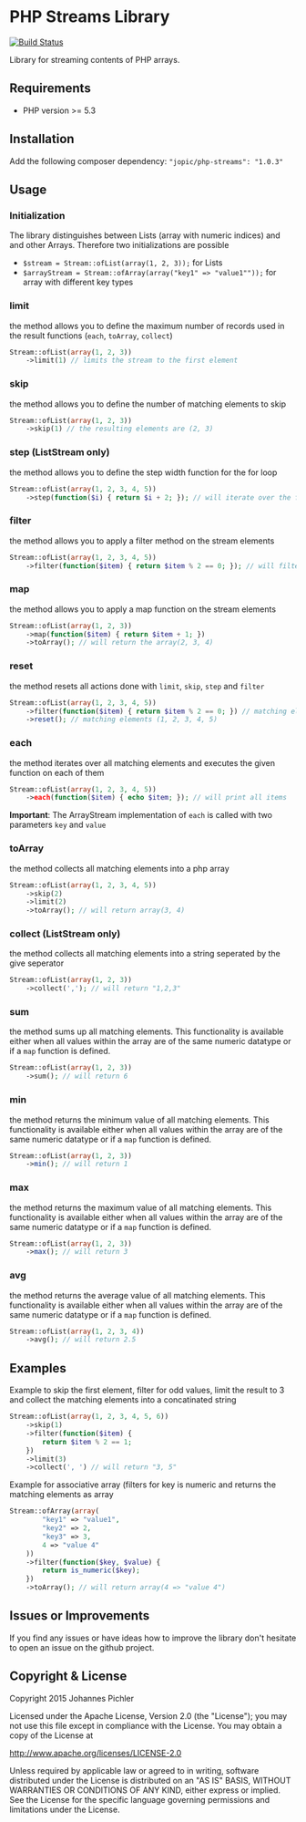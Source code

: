 # PHP Streams Library
[![Build Status](https://travis-ci.org/fetzi/php-streams.svg?branch=master)](https://travis-ci.org/fetzi/php-streams)

Library for streaming contents of PHP arrays.

## Requirements
* PHP version >= 5.3

## Installation
Add the following composer dependency: `"jopic/php-streams": "1.0.3"`

## Usage

### Initialization
The library distinguishes between Lists (array with numeric indices) and and other Arrays.
Therefore two initializations are possible

* `$stream = Stream::ofList(array(1, 2, 3));` for Lists
* `$arrayStream = Stream::ofArray(array("key1" => "value1""));` for array with different key types

### limit
the method allows you to define the maximum number of records used in the result functions (`each`, `toArray`, `collect`)

```php
Stream::ofList(array(1, 2, 3))
    ->limit(1) // limits the stream to the first element
```

### skip
the method allows you to define the number of matching elements to skip

```php
Stream::ofList(array(1, 2, 3))
    ->skip(1) // the resulting elements are (2, 3)
```

### step (ListStream only)
the method allows you to define the step width function for the for loop

```php
Stream::ofList(array(1, 2, 3, 4, 5))
    ->step(function($i) { return $i + 2; }); // will iterate over the following elements (1, 3, 5)
```

### filter
the method allows you to apply a filter method on the stream elements

```php
Stream::ofList(array(1, 2, 3, 4, 5))
    ->filter(function($item) { return $item % 2 == 0; }); // will filter the elements (2, 4)
```

### map
the method allows you to apply a map function on the stream elements

```php
Stream::ofList(array(1, 2, 3))
    ->map(function($item) { return $item + 1; })
    ->toArray(); // will return the array(2, 3, 4)
```

### reset
the method resets all actions done with `limit`, `skip`, `step` and `filter`

```php
Stream::ofList(array(1, 2, 3, 4, 5))
    ->filter(function($item) { return $item % 2 == 0; }) // matching elements (2, 4)
    ->reset(); // matching elements (1, 2, 3, 4, 5)
```

### each
the method iterates over all matching elements and executes the given function on each of them

```php
Stream::ofList(array(1, 2, 3, 4, 5))
    ->each(function($item) { echo $item; }); // will print all items
```

**Important**: The ArrayStream implementation of `each` is called with two parameters `key` and `value`

### toArray
the method collects all matching elements into a php array

```php
Stream::ofList(array(1, 2, 3, 4, 5))
    ->skip(2)
    ->limit(2)
    ->toArray(); // will return array(3, 4)
```

### collect (ListStream only)
the method collects all matching elements into a string seperated by the give seperator

```php
Stream::ofList(array(1, 2, 3))
    ->collect(','); // will return "1,2,3"
```

### sum
the method sums up all matching elements.
This functionality is available either when all values within the array are of the same numeric datatype or if a `map` function is defined.

```php
Stream::ofList(array(1, 2, 3))
    ->sum(); // will return 6
```

### min
the method returns the minimum value of all matching elements. 
This functionality is available either when all values within the array are of the same numeric datatype or if a `map` function is defined.

```php
Stream::ofList(array(1, 2, 3))
    ->min(); // will return 1
```

### max
the method returns the maximum value of all matching elements. 
This functionality is available either when all values within the array are of the same numeric datatype or if a `map` function is defined.

```php
Stream::ofList(array(1, 2, 3))
    ->max(); // will return 3
```

### avg
the method returns the average value of all matching elements.
This functionality is available either when all values within the array are of the same numeric datatype or if a `map` function is defined.

```php
Stream::ofList(array(1, 2, 3, 4))
    ->avg(); // will return 2.5
```

## Examples

Example to skip the first element, filter for odd values, limit the result to 3 and collect the matching elements into a concatinated string
```php
Stream::ofList(array(1, 2, 3, 4, 5, 6))
    ->skip(1)
    ->filter(function($item) {
        return $item % 2 == 1;
    })
    ->limit(3)
    ->collect(', ') // will return "3, 5"
```

Example for associative array (filters for key is numeric and returns the matching elements as array
```php
Stream::ofArray(array(
        "key1" => "value1",
        "key2" => 2,
        "key3" => 3,
        4 => "value 4"
    ))
    ->filter(function($key, $value) {
        return is_numeric($key);
    })
    ->toArray(); // will return array(4 => "value 4")
```

## Issues or Improvements
If you find any issues or have ideas how to improve the library don't hesitate to open an issue on the github project.

## Copyright & License
Copyright 2015 Johannes Pichler

Licensed under the Apache License, Version 2.0 (the "License");
you may not use this file except in compliance with the License.
You may obtain a copy of the License at

http://www.apache.org/licenses/LICENSE-2.0

Unless required by applicable law or agreed to in writing, software
distributed under the License is distributed on an "AS IS" BASIS,
WITHOUT WARRANTIES OR CONDITIONS OF ANY KIND, either express or implied.
See the License for the specific language governing permissions and
limitations under the License.
